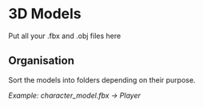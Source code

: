 # 3D Models
Put all your .fbx and .obj files here

## Organisation
Sort the models into folders depending on their purpose. 

_Example: character_model.fbx -> Player_

